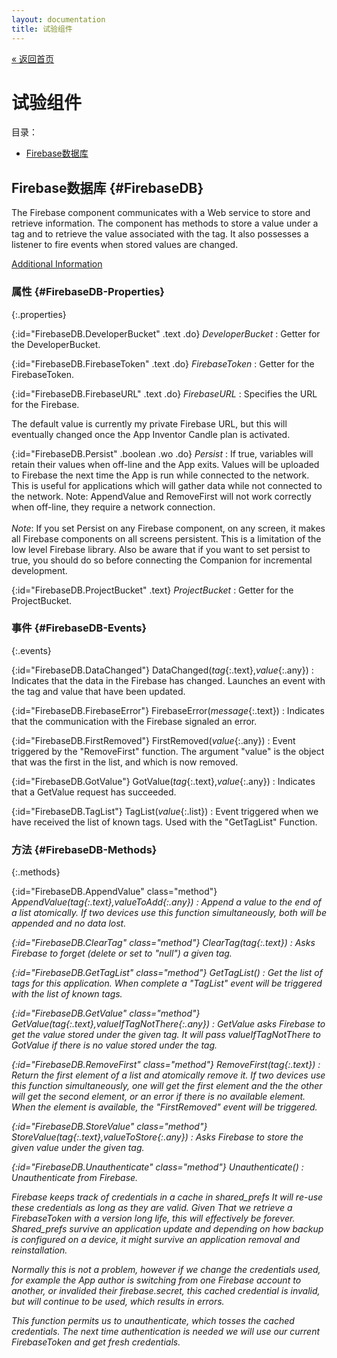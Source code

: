 ```yaml
---
layout: documentation
title: 试验组件
---
```


[&laquo; 返回首页](index.html)
# 试验组件

目录：

* [Firebase数据库](#FirebaseDB)

## Firebase数据库  {#FirebaseDB}

The Firebase component communicates with a Web service to store
 and retrieve information.  The component has methods to
 store a value under a tag and to retrieve the value associated with
 the tag. It also possesses a listener to fire events when stored
 values are changed.

 [Additional Information](../other/firebaseIntro.html)



### 属性  {#FirebaseDB-Properties}

{:.properties}

{:id="FirebaseDB.DeveloperBucket" .text .do} *DeveloperBucket*
: Getter for the DeveloperBucket.

{:id="FirebaseDB.FirebaseToken" .text .do} *FirebaseToken*
: Getter for the FirebaseToken.

{:id="FirebaseDB.FirebaseURL" .text .do} *FirebaseURL*
: Specifies the URL for the Firebase.

 The default value is currently my private Firebase URL, but this will
 eventually changed once the App Inventor Candle plan is activated.

{:id="FirebaseDB.Persist" .boolean .wo .do} *Persist*
: If true, variables will retain their values when off-line and the App exits. Values will be uploaded to Firebase the next time the App is run while connected to the network. This is useful for applications which will gather data while not connected to the network. Note: AppendValue and RemoveFirst will not work correctly when off-line, they require a network connection.<br/><br/> <i>Note</i>: If you set Persist on any Firebase component, on any screen, it makes all Firebase components on all screens persistent. This is a limitation of the low level Firebase library. Also be aware that if you want to set persist to true, you should do so before connecting the Companion for incremental development.

{:id="FirebaseDB.ProjectBucket" .text} *ProjectBucket*
: Getter for the ProjectBucket.

### 事件  {#FirebaseDB-Events}

{:.events}

{:id="FirebaseDB.DataChanged"} DataChanged(*tag*{:.text},*value*{:.any})
: Indicates that the data in the Firebase has changed.
 Launches an event with the tag and value that have been updated.

{:id="FirebaseDB.FirebaseError"} FirebaseError(*message*{:.text})
: Indicates that the communication with the Firebase signaled an error.

{:id="FirebaseDB.FirstRemoved"} FirstRemoved(*value*{:.any})
: Event triggered by the "RemoveFirst" function. The argument "value" is the object that was the first in the list, and which is now removed.

{:id="FirebaseDB.GotValue"} GotValue(*tag*{:.text},*value*{:.any})
: Indicates that a GetValue request has succeeded.

{:id="FirebaseDB.TagList"} TagList(*value*{:.list})
: Event triggered when we have received the list of known tags. Used with the "GetTagList" Function.

### 方法  {#FirebaseDB-Methods}

{:.methods}

{:id="FirebaseDB.AppendValue" class="method"} <i/> AppendValue(*tag*{:.text},*valueToAdd*{:.any})
: Append a value to the end of a list atomically. If two devices use this function simultaneously, both will be appended and no data lost.

{:id="FirebaseDB.ClearTag" class="method"} <i/> ClearTag(*tag*{:.text})
: Asks Firebase to forget (delete or set to "null") a given tag.

{:id="FirebaseDB.GetTagList" class="method"} <i/> GetTagList()
: Get the list of tags for this application. When complete a "TagList" event will be triggered with the list of known tags.

{:id="FirebaseDB.GetValue" class="method"} <i/> GetValue(*tag*{:.text},*valueIfTagNotThere*{:.any})
: GetValue asks Firebase to get the value stored under the given tag.
 It will pass valueIfTagNotThere to GotValue if there is no value stored
 under the tag.

{:id="FirebaseDB.RemoveFirst" class="method"} <i/> RemoveFirst(*tag*{:.text})
: Return the first element of a list and atomically remove it. If two devices use this function simultaneously, one will get the first element and the the other will get the second element, or an error if there is no available element. When the element is available, the "FirstRemoved" event will be triggered.

{:id="FirebaseDB.StoreValue" class="method"} <i/> StoreValue(*tag*{:.text},*valueToStore*{:.any})
: Asks Firebase to store the given value under the given tag.

{:id="FirebaseDB.Unauthenticate" class="method"} <i/> Unauthenticate()
: Unauthenticate from Firebase.

   Firebase keeps track of credentials in a cache in shared_prefs
 It will re-use these credentials as long as they are valid. Given
 That we retrieve a FirebaseToken with a version long life, this will
 effectively be forever. Shared_prefs survive an application update
 and depending on how backup is configured on a device, it might survive
 an application removal and reinstallation.

   Normally this is not a problem, however if we change the credentials
 used, for example the App author is switching from one Firebase account
 to another, or invalided their firebase.secret, this cached credential
 is invalid, but will continue to be used, which results in errors.

   This function permits us to unauthenticate, which tosses the cached
 credentials. The next time authentication is needed we will use our
 current FirebaseToken and get fresh credentials.
